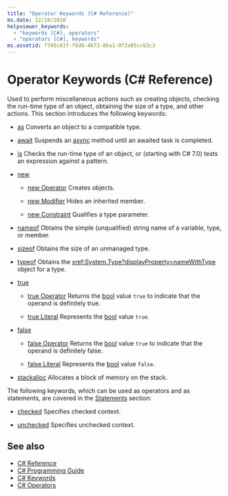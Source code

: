 ```yaml
---
title: "Operator Keywords (C# Reference)"
ms.date: 12/10/2018
helpviewer_keywords: 
  - "keywords [C#], operators"
  - "operators [C#], keywords"
ms.assetid: f745c81f-f8d8-4673-86a1-0f3a85cc63c3
---
```

# Operator Keywords (C# Reference)

Used to perform miscellaneous actions such as creating objects, checking the run-time type of an object, obtaining the size of a type, and other actions. This section introduces the following keywords:

- [as](as.md) Converts an object to a compatible type.

- [await](await.md) Suspends an [async](async.md) method until an awaited task is completed.

- [is](is.md) Checks the run-time type of an object, or (starting with C# 7.0) tests an expression against a pattern.

- [new](new.md)

  - [new Operator](new-operator.md) Creates objects.

  - [new Modifier](new-modifier.md) Hides an inherited member.

  - [new Constraint](new-constraint.md) Qualifies a type parameter.

- [nameof](nameof.md) Obtains the simple (unqualified) string name of a variable, type, or member.

- [sizeof](sizeof.md) Obtains the size of an unmanaged type.  

- [typeof](typeof.md) Obtains the <xref:System.Type?displayProperty=nameWithType> object for a type.  

- [true](true.md)  

  - [true Operator](true-false-operators.md) Returns the [bool](bool.md) value `true` to indicate that the operand is definitely true.

  - [true Literal](true-literal.md) Represents the [bool](bool.md) value `true`.

- [false](false.md)  

  - [false Operator](true-false-operators.md) Returns the [bool](bool.md) value `true` to indicate that the operand is definitely false.

  - [false Literal](false-literal.md) Represents the [bool](bool.md) value `false`.

- [stackalloc](stackalloc.md) Allocates a block of memory on the stack.  

The following keywords, which can be used as operators and as statements, are covered in the [Statements](statement-keywords.md) section:

- [checked](checked.md) Specifies checked context.  

- [unchecked](unchecked.md) Specifies unchecked context.  

## See also

- [C# Reference](../index.md)
- [C# Programming Guide](../../programming-guide/index.md)
- [C# Keywords](index.md)
- [C# Operators](../operators/index.md)
